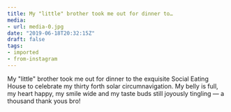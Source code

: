 ```yaml
---
title: My "little" brother took me out for dinner to…
media:
- url: media-0.jpg
date: "2019-06-18T20:32:15Z"
draft: false
tags:
- imported
- from-instagram
---
```

My "little" brother took me out for dinner to the exquisite Social Eating House to celebrate my thirty forth solar circumnavigation. My belly is full, my heart happy, my smile wide and my taste buds still joyously tingling — a thousand thank yous bro\!
